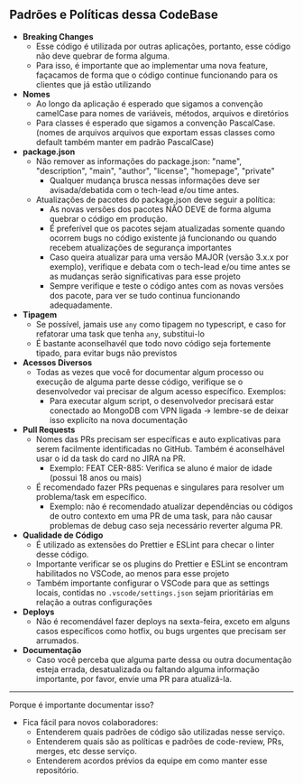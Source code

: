 ## Padrões e Políticas dessa CodeBase

- <b>Breaking Changes</b>
  - Esse código é utilizada por outras aplicações, portanto, esse código não deve quebrar de forma alguma.
  - Para isso, é importante que ao implementar uma nova feature, façacamos de forma que o código continue funcionando para os clientes que já estão utilizando
- <b>Nomes</b>
  - Ao longo da aplicação é esperado que sigamos a convenção camelCase para nomes de variáveis, métodos, arquivos e diretórios
  - Para classes é esperado que sigamos a convenção PascalCase. (nomes de arquivos arquivos que exportam essas classes como default também manter em padrão PascalCase)
- <b>package.json</b>
  - Não remover as informações do package.json: "name", "description", "main", "author", "license", "homepage", "private"
    - Qualquer mudança brusca nessas informações deve ser avisada/debatida com o tech-lead e/ou time antes.
  - Atualizações de pacotes do package.json deve seguir a política:
    - As novas versões dos pacotes NÃO DEVE de forma alguma quebrar o código em produção.
    - É preferível que os pacotes sejam atualizadas somente quando ocorrem bugs no código existente já funcionando ou quando recebem atualizações de segurança importantes
    - Caso queira atualizar para uma versão MAJOR (versão 3.x.x por exemplo), verifique e debata com o tech-lead e/ou time antes se as mudanças serão significativas para esse projeto
    - Sempre verifique e teste o código antes com as novas versões dos pacote, para ver se tudo continua funcionando adequadamente.
- <b>Tipagem</b>
  - Se possível, jamais use `any` como tipagem no typescript, e caso for refatorar uma task que tenha `any`, substitui-lo
  - É bastante aconselhavél que todo novo código seja fortemente tipado, para evitar bugs não previstos
- <b>Acessos Diversos</b>
  - Todas as vezes que você for documentar algum processo ou execução de alguma parte desse código, verifique se o desenvolvedor vai precisar de algum acesso específico. Exemplos:
    - Para executar algum script, o desenvolvedor precisará estar conectado ao MongoDB com VPN ligada -> lembre-se de deixar isso explicíto na nova documentação
- <b>Pull Requests</b>
  - Nomes das PRs precisam ser específicas e auto explicativas para serem facilmente identificadas no GitHub. Também é aconselhável usar o id da task do card no JIRA na PR.
    - Exemplo: FEAT CER-885: Verifica se aluno é maior de idade (possui 18 anos ou mais)
  - É recomendado fazer PRs pequenas e singulares para resolver um problema/task em específico.
    - Exemplo: não é recomendado atualizar dependências ou códigos de outro contexto em uma PR de uma task, para não causar problemas de debug caso seja necessário reverter alguma PR.
- <b>Qualidade de Código</b>
  - É utilizado as extensões do Prettier e ESLint para checar o linter desse código.
  - Importante verificar se os plugins do Prettier e ESLint se encontram habilitados no VSCode, ao menos para esse projeto
  - Também importante configurar o VSCode para que as settings locais, contidas no `.vscode/settings.json` sejam prioritárias em relação a outras configurações
- <b>Deploys</b>
  - Não é recomendável fazer deploys na sexta-feira, exceto em alguns casos específicos como hotfix, ou bugs urgentes que precisam ser arrumados.
- <b>Documentação</b>
  - Caso você perceba que alguma parte dessa ou outra documentação esteja errada, desatualizada ou faltando alguma informação importante, por favor, envie uma PR para atualizá-la.

---
Porque é importante documentar isso?

- Fica fácil para novos colaboradores:
  - Entenderem quais padrões de código são utilizadas nesse serviço.
  - Entenderem quais são as políticas e padrões de code-review, PRs, merges, etc desse serviço.
  - Entenderem acordos prévios da equipe em como manter esse repositório.

